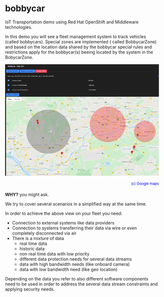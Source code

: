 # bobbycar

IoT Transportation demo using Red Hat OpenShift and Middleware technologies.

In this demo you will see a fleet management system to track vehicles (called bobbycars). Special zones are implemented ( called BobbycarZone) and based on the location data shared by the bobbycar special rules and restrictions apply for the bobbycar(s) beeing located by the system in the BobycarZone.


![map view][02_map] <div style="text-align: right"><sup><span style="color:blue">(c) Google maps</span></sup></div>

[02_map]: docs/images/02_map.png "bobbycar map view"

**WHY?** you might ask.

We try to cover several scenarios in a simplified way at the same time.

In order to achieve the above view on your fleet you need:
+ Connection to external systems like data providers
+ Connection to systems transferring their data via wire or even completely disconnected via air
+ There is a mixture of data
  + real time data
  + historic data
  + non real time data with low priority
  + different data protection needs for several data streams
  + data with high bandwidth needs (like onboard camera)
  + data with low bandwidth need (like geo location)

Depending on the data you refer to also different software components need to be used in order to address the several data stream constraints and applying security needs.
